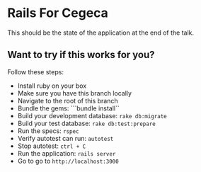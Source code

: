 Rails For Cegeca
================

This should be the state of the application at the end of the talk.

Want to try if this works for you?
----------------------------------
Follow these steps:
- Install ruby on your box
- Make sure you have this branch locally
- Navigate to the root of this branch
- Bundle the gems: ```bundle install``
- Build your development database: ```rake db:migrate```
- Build your test database: ```rake db:test:prepare```
- Run the specs: ```rspec```
- Verify autotest can run: ```autotest```
- Stop autotest: ```ctrl + C```
- Run the application: ```rails server```
- Go to go to ```http://localhost:3000```
